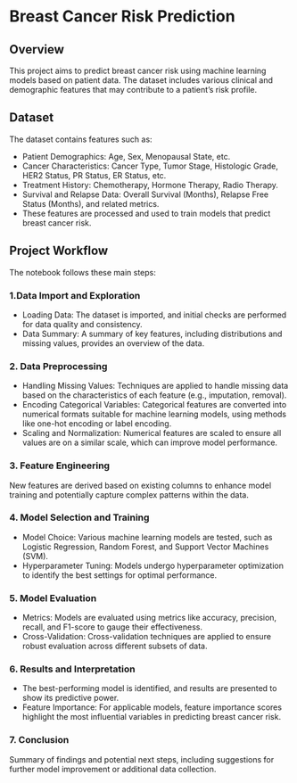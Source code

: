 # Breast Cancer Risk Prediction

## Overview
This project aims to predict breast cancer risk using machine learning models based on patient data. The dataset includes various clinical and demographic features that may contribute to a patient’s risk profile.

## Dataset
The dataset contains features such as:

- Patient Demographics: Age, Sex, Menopausal State, etc.
- Cancer Characteristics: Cancer Type, Tumor Stage, Histologic Grade, HER2 Status, PR Status, ER Status, etc.
- Treatment History: Chemotherapy, Hormone Therapy, Radio Therapy.
- Survival and Relapse Data: Overall Survival (Months), Relapse Free Status (Months), and related metrics.
- These features are processed and used to train models that predict breast cancer risk.

## Project Workflow
The notebook follows these main steps:

### 1.Data Import and Exploration
- Loading Data: The dataset is imported, and initial checks are performed for data quality and consistency.
- Data Summary: A summary of key features, including distributions and missing values, provides an overview of the data.
### 2. Data Preprocessing
- Handling Missing Values: Techniques are applied to handle missing data based on the characteristics of each feature (e.g., imputation, removal).
- Encoding Categorical Variables: Categorical features are converted into numerical formats suitable for machine learning models, using methods like one-hot encoding or label encoding.
- Scaling and Normalization: Numerical features are scaled to ensure all values are on a similar scale, which can improve model performance.
### 3. Feature Engineering
New features are derived based on existing columns to enhance model training and potentially capture complex patterns within the data.
### 4. Model Selection and Training
- Model Choice: Various machine learning models are tested, such as Logistic Regression, Random Forest, and Support Vector Machines (SVM).
- Hyperparameter Tuning: Models undergo hyperparameter optimization to identify the best settings for optimal performance.
### 5. Model Evaluation
- Metrics: Models are evaluated using metrics like accuracy, precision, recall, and F1-score to gauge their effectiveness.
- Cross-Validation: Cross-validation techniques are applied to ensure robust evaluation across different subsets of data.
### 6. Results and Interpretation
- The best-performing model is identified, and results are presented to show its predictive power.
- Feature Importance: For applicable models, feature importance scores highlight the most influential variables in predicting breast cancer risk.
### 7. Conclusion
Summary of findings and potential next steps, including suggestions for further model improvement or additional data collection.
